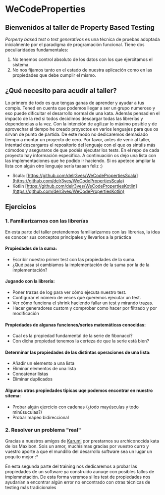 # WeCodeProperties

## Bienvenidos al  taller de Property Based Testing

*Porperty based test* o *test generativos* es una técnica de pruebas adoptada inicialmente por el paradigma de programación funcional.
Tiene dos peculiaridades fundamentales:

1. No tenemos control absoluto de los datos con los que ejercitamos el sistema.
2. No nos fijamos tanto en el estado de nuestra aplicación como en las propiedades que debe cumplir el mismo.

## ¿Qué necesito para acudir al taller?
Lo primero de todo es que tengas ganas de aprender y ayudar a tus compis. Tened en cuenta que podemos llegar a ser un grupo numeroso y eso puede dificultar el desarrollo normal de una kata.
Además pensad en el impacto de la red si todos decidimos descargar todas las librerías y dependencias a la vez. Con la intención de agilizar lo máximo posible y de aprovechar el tiempo he creado proyectos en varios lenguajes para que os sirvan de punto de partida. De este modo no dedicaremos demasiado tiempo a montar un proyecto de cero. Por favor, antes de venir al taller, intentad descargaros el repositorio del lenguaje con el que os sintáis más cómodos y aseguraros de que podéis ejecutar los tests. En el repo de cada proyecto hay información específica.
A continuación os dejo una lista con las implementaciones que he podido ir haciendo. Si os apetece ampliar la lista con algún otro lenguaje sería taaaan feliz :)

* Scala: [https://github.com/delr3ves/WeCodePropertiesScala](https://github.com/delr3ves/WeCodePropertiesScala)
* Kotlin [https://github.com/delr3ves/WeCodePropertiesKotlin](https://github.com/delr3ves/WeCodePropertiesKotlin)


## Ejercicios

### 1. Familiarizarnos con las librerías
En esta parte del taller pretendemos familiarizarnos con las librerías, la idea es conocer sus conceptos principales y llevarlos a la práctica

#### Propiedades de la suma:
* Escribir nuestro primer test con las propiedades de la suma.
* ¿Qué pasa si cambiamos la implementación de la suma por la de la implementación?

#### Jugando con la librería:
* Poner trazas de log para ver cómo ejecuta nuestro test.
* Configurar el número de veces que queremos ejecutar un test.
* Ver cómo funciona el shrink haciendo fallar un test y mirando trazas.
* Hacer generadores custom y comprobar como hacer por filtrado y por modificación

#### Propiedades de algunas funciones/series matemáticas conocidas:

* Cual es la propiedad fundamental de la serie de fibonacci?
* Con dicha propiedad tenemos la certeza de que la serie está bien?

#### Determinar las propiedades de las distintas operaciones de una lista:

* Añadir un elemento a una lista
* Eliminar elementos de una lista
* Concatenar listas
* Eliminar duplicados


#### Algunas otras propiedades típicas uqe podemos encontrar en nuestro sitema:

* Probar algún ejercicio con cadenas (¿todo mayúsculas y todo minúsuculas?)
* Probar mapeo bidireccional



### 2. Resolver un problema "real"

Gracias a nuestros amigos de [Karumi](https://www.karumi.com/) por prestarnos su archiconocida kata de los Maxibon. Sois un amor, muchísimas gracias por vuestro curro y vuestro aporte a que el mundillo del desarrollo software sea un lugar un poquito mejor :*

En esta segunda parte del training nos dedicaremos a probar las propiedades de un software ya construido aunuqe con posibles fallos de implemnetación. De esta forma veremos si los test de propiedades nos ayudarían a encontrar algún error no encontrado con otras técnicas de testing más tradicionales
